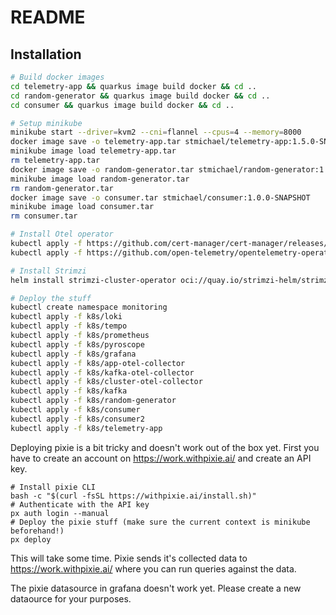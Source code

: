 # README

## Installation

```bash
# Build docker images
cd telemetry-app && quarkus image build docker && cd ..
cd random-generator && quarkus image build docker && cd ..
cd consumer && quarkus image build docker && cd ..

# Setup minikube
minikube start --driver=kvm2 --cni=flannel --cpus=4 --memory=8000
docker image save -o telemetry-app.tar stmichael/telemetry-app:1.5.0-SNAPSHOT
minikube image load telemetry-app.tar
rm telemetry-app.tar
docker image save -o random-generator.tar stmichael/random-generator:1.0.0-SNAPSHOT
minikube image load random-generator.tar
rm random-generator.tar
docker image save -o consumer.tar stmichael/consumer:1.0.0-SNAPSHOT
minikube image load consumer.tar
rm consumer.tar

# Install Otel operator
kubectl apply -f https://github.com/cert-manager/cert-manager/releases/download/v1.14.4/cert-manager.yaml
kubectl apply -f https://github.com/open-telemetry/opentelemetry-operator/releases/latest/download/opentelemetry-operator.yaml

# Install Strimzi
helm install strimzi-cluster-operator oci://quay.io/strimzi-helm/strimzi-kafka-operator --values kafka/values.yml

# Deploy the stuff
kubectl create namespace monitoring
kubectl apply -f k8s/loki
kubectl apply -f k8s/tempo
kubectl apply -f k8s/prometheus
kubectl apply -f k8s/pyroscope
kubectl apply -f k8s/grafana
kubectl apply -f k8s/app-otel-collector
kubectl apply -f k8s/kafka-otel-collector
kubectl apply -f k8s/cluster-otel-collector
kubectl apply -f k8s/kafka
kubectl apply -f k8s/random-generator
kubectl apply -f k8s/consumer
kubectl apply -f k8s/consumer2
kubectl apply -f k8s/telemetry-app
```

Deploying pixie is a bit tricky and doesn't work out of the box yet. First you have to create an account on https://work.withpixie.ai/ and create an API key.
```
# Install pixie CLI
bash -c "$(curl -fsSL https://withpixie.ai/install.sh)"
# Authenticate with the API key
px auth login --manual
# Deploy the pixie stuff (make sure the current context is minikube beforehand!)
px deploy
```
This will take some time. Pixie sends it's collected data to https://work.withpixie.ai/ where you can run queries against the data.

The pixie datasource in grafana doesn't work yet. Please create a new dataource for your purposes.

